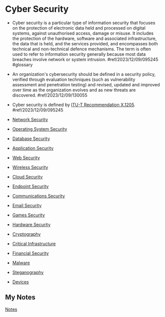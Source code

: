 # Cyber Security
- Cyber security is a particular type of information security that focuses on the protection of electronic data held and processed on digital systems, against unauthorised access, damage or misuse. It includes the protection of the hardware, software and associated infrastructure, the data that is held, and the services provided, and encompasses both technical and non-technical defence mechanisms. The term is often used to refer to information security generally because most data breaches involve network or system intrusion. #ref/2023/12/09/095245 #glossary 

- An organization's cybersecurity should be defined in a security policy, verified through evaluation techniques (such as vulnerability assessment and penetration testing) and revised, updated and improved over time as the organization evolves and as new threats are discovered. #ref/2023/12/09/130055
- Cyber security is defined by [ITU-T Recommendation X.1205](x-1205.md). #ref/2023/12/09/095245

- [Network Security](network-security.md)
- [Operating System Security](operating-system-security.md)
- [Database Security](database-security.md)
- [Application Security](application-security.md)
- [Web Security](web-security.md)
- [Wireless Security](wireless-security.md)
- [Cloud Security](cloud-security.md)
- [Endpoint Security](endpoint-security.md)
- [Communications Security](communications-security.md)
- [Email Security](email-security.md)
- [Games Security](games-security.md)
- [Hardware Security](hardware-security.md)
- [Cryptography](cryptography.md)
- [Critical Infrastructure](critical-infrastructure.md)
- [Financial Security](financial-security.md)
- [Malware](malware.md)
- [Steganography](steganography.md)
- [Devices](devices.md)
## My Notes
[Notes](mynotes/cyber-security-notes.md)
